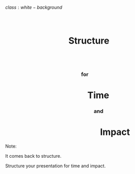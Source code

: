 $class:white-background$

<h1 class="left" style="
  height: 90px;
  margin-bottom: 20px;
  margin-top: 80px;
  padding-left: 200px;">
  Structure
</h1>
<h3 class="left no-margin gray" style="padding-left: 240px;">
  for
</h3>
<h1 class="left no-margin" style="padding-left: 260px;">
  Time
</h1>
<h3 class="left no-margin gray" style="padding-left: 280px;">
  and
</h3>
<h1 class="left no-margin" style="padding-left: 300px;">
  Impact
</h1>

Note:

It comes back to structure.

Structure your presentation for time and impact.

